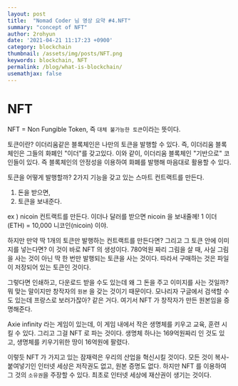 ```yaml
---
layout: post
title:  "Nomad Coder 님 영상 요약 #4.NFT"
summary: "concept of NFT"
author: 2rohyun
date: '2021-04-21 11:17:23 +0900'
category: blockchain
thumbnail: /assets/img/posts/NFT.png 
keywords: blockchain, NFT
permalink: /blog/what-is-blockchain/
usemathjax: false
---
```

# NFT

NFT = Non Fungible Token, 즉 `대체 불가능한 토큰`이라는 뜻이다.

토큰이란? 이더리움같은 블록체인은 나만의 토큰을 발행할 수 있다. 즉, 이더리움 블록체인은 그들의 화폐인 "이더"를 갖고있다. 이와 같이, 이더리움 블록체인 "기반으로" 코인들이 있다. 즉 블록체인의 안정성을 이용하여 화폐를 발행해 마음대로 활용할 수 있다. 

토큰을 어떻게 발행할까? 2가지 기능을 갖고 있는 스마트 컨트랙트를 만든다. 
1. 돈을 받으면,
2. 토큰을 보내준다. 

ex ) nicoin 컨트랙트를 만든다. 이더나 달러를 받으면 nicoin 을 보내줄께! 1 이더(ETH) = 10,000 니코인(nicoin) 이야.

하지만 만약 딱 1개의 토큰만 발행하는 컨트랙트를 만든다면? 그리고 그 토큰 안에 이미지를 넣는다면? 이 것이 바로 NFT 의 생성이다. 780억원 짜리 그림을 살 때, 사실 그림을 사는 것이 아닌 딱 한 번만 발행되는 토큰을 사는 것이다. 따라서 구매하는 것은 파일이 저장되어 있는 토큰인 것이다. 

그렇다면 인쇄하고, 다운로드 받을 수도 있는데 왜 그 돈을 주고 이미지를 사는 것일까? 뭐 맞는 말이지만 창작자의 `원본` 을 갖는 것이기 때문이다. 모나리자 구글에서 검색할 수도 있는데 프랑스로 보러가잖아? 같은 거다. 여기서 NFT 가 창작자가 만든 원본임을 증명해준다. 

Axie infinity 라는 게임이 있는데, 이 게임 내에서 작은 생명체를 키우고 교육, 훈련 시킬 수 있다. 그리고 그걸 NFT 로 파는 것이다. 생명체 하나는 169억원짜리 인 것도 있고, 생명체를 키우기위한 땅이 16억원에 팔렸다. 

이렇듯 NFT 가 가지고 있는 잠재력은 우리의 산업을 혁신시킬 것이다. 모든 것이 복사-붙여넣기인 인터넷 세상은 저작권도 없고, 원본 증명도 없다. 하지만 NFT 를 이용하여 그 것의 `소유권`을 주장할 수 있다. 최초로 인터넷 세상에 재산권이 생기는 것이다. 


